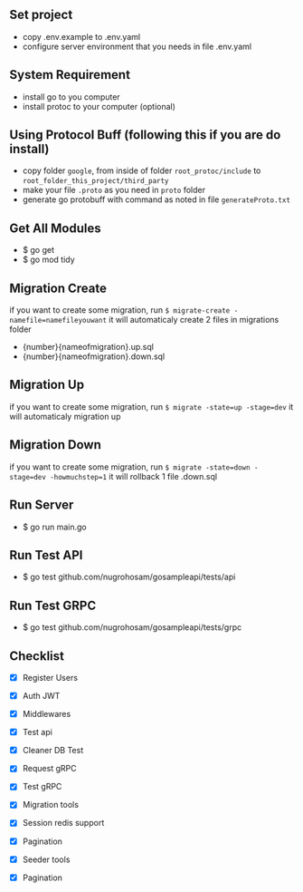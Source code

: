 ## Set project

- copy .env.example to .env.yaml
- configure server environment that you needs in file .env.yaml

## System Requirement

- install go to you computer
- install protoc to your computer (optional)

## Using Protocol Buff (following this if you are do install)

- copy folder `google`, from inside of folder `root_protoc/include` to `root_folder_this_project/third_party`
- make your file `.proto` as you need in `proto` folder
- generate go protobuff with command as noted in file `generateProto.txt`

## Get All Modules

- $ go get
- $ go mod tidy

## Migration Create

if you want to create some migration, run `$ migrate-create -namefile=namefileyouwant` it will automaticaly create 2 files in migrations folder 

- {number}{nameofmigration}.up.sql
- {number}{nameofmigration}.down.sql

## Migration Up

if you want to create some migration, run `$ migrate -state=up -stage=dev` it will automaticaly migration up

## Migration Down

if you want to create some migration, run `$ migrate -state=down -stage=dev -howmuchstep=1` it will rollback 1 file .down.sql

## Run Server
- $ go run main.go

## Run Test API
- $ go test github.com/nugrohosam/gosampleapi/tests/api

## Run Test GRPC
- $ go test github.com/nugrohosam/gosampleapi/tests/grpc

## Checklist

- [x] Register Users
- [x] Auth JWT
- [x] Middlewares
- [x] Test api
- [x] Cleaner DB Test
- [x] Request gRPC
- [x] Test gRPC
- [x] Migration tools
- [x] Session redis support
- [x] Pagination
- [x] Seeder tools
- [x] Pagination

